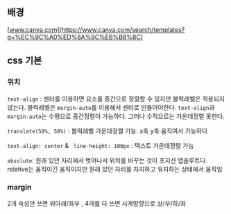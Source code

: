 ## 배경

[www.canva.com](https://www.canva.com/search/templates?q=%EC%9C%A0%ED%8A%9C%EB%B8%8C)



## css 기본

### 위치

`text-align` : 센터를 이용하면 요소를 중간으로 정렬할 수 있지만 블럭레벨은 적용되지 않는다. 블럭레벨은 `margin-auto`를 이용해서 센터로 만들어야한다. `text-align`과 `margin-auto`는 수평으로 중간정렬이 가능하다. 그러나 수직으로는 가운데정렬 못한다.

`translate(50%, 50%)` :  블럭레벨 가운데정렬 가능. x축 y축 움직여서 가능하다

 `text-align: center` & ` line-height: 100px` : 텍스트 가운데정렬 가능

`absolute`: 원래 있던 자리에서 벗어나서 위치를 바꾸는 것이 포지션 앱솔루트다. relative는 움직이긴 움직이지만 원래 있던 자리를 차지하고 유지하는 상태에서 움직임

### margin

2개 속성만 쓰면  위아래/좌우 , 4개를 다 쓰면 시계방향으로 상/우/하/좌


